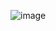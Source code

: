 ![image](https://user-images.githubusercontent.com/94309132/142718342-f9d81907-3dad-472d-867f-0ed7c1eb0a05.png)
